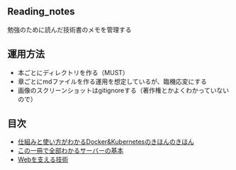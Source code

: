 ## Reading_notes

勉強のために読んだ技術書のメモを管理する

## 運用方法
- 本ごとにディレクトリを作る（MUST）
- 章ごとにmdファイルを作る運用を想定しているが、臨機応変にする
- 画像のスクリーンショットはgitignoreする（著作権とかよくわかっていないので）

## 目次
- [仕組みと使い方がわかるDocker&Kubernetesのきほんのきほん](./仕組みと使い方がわかるDocker&Kubernetesのきほんのきほん//README.md)
- [この一冊で全部わかるサーバーの基本](./この一冊で全部わかるサーバーの基本/README.md)
- [Webを支える技術](./webを支える技術/README.md)
